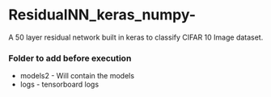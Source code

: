 # ResidualNN_keras_numpy-
A 50 layer residual network built in keras to classify CIFAR 10 Image dataset. 

### Folder to add before execution
* models2 - Will contain the models 
* logs - tensorboard logs



